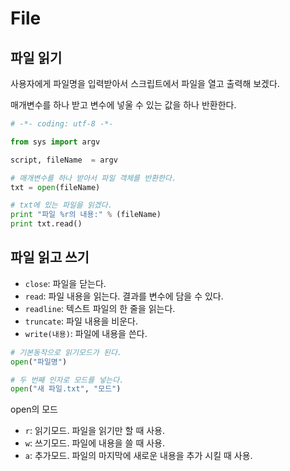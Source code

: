 # File

## 파일 읽기
사용자에게 파일명을 입력받아서 스크립트에서 파일을 열고 출력해 보겠다.

매개변수를 하나 받고 변수에 넣울 수 있는 값을 하나 반환한다.
```Python
# -*- coding: utf-8 -*-

from sys import argv

script, fileName  = argv

# 매개변수를 하나 받아서 파일 객체를 반환한다.
txt = open(fileName)

# txt에 있는 파일을 읽겠다.
print "파일 %r의 내용:" % (fileName)
print txt.read()
```

## 파일 읽고 쓰기
- `close`: 파일을 닫는다.
- `read`: 파일 내용을 읽는다. 결과를 변수에 담을 수 있다.
- `readline`: 텍스트 파일의 한 줄을 읽는다.
- `truncate`: 파일 내용을 비운다.
- `write(내용)`: 파일에 내용을 쓴다.

```Python
# 기본동작으로 읽기모드가 된다.
open("파일명")

# 두 번째 인자로 모드를 넣는다.
open("새 파일.txt", "모드")
```
open의 모드
- `r`: 읽기모드. 파일을 읽기만 할 때 사용.
- `w`: 쓰기모드. 파일에 내용을 쓸 때 사용.
- `a`: 추가모드. 파일의 마지막에 새로운 내용을 추가 시킬 때 사용.

